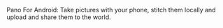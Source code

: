 Pano For Android: Take pictures with your phone, stitch them locally and upload and share them to the world.
